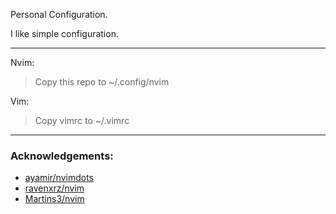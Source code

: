 
Personal Configuration.

I like simple configuration.

---

Nvim:
> Copy this repo to ~/.config/nvim

Vim:
> Copy vimrc to ~/.vimrc


---
### Acknowledgements:

- [ayamir/nvimdots](https://github.com/ayamir/nvimdots)
- [ravenxrz/nvim](https://github.com/ravenxrz/dotfiles/tree/master/nvim)
- [Martins3/nvim](https://github.com/Martins3/My-Linux-Config)

